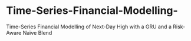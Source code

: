 # Time-Series-Financial-Modelling-
Time-Series Financial Modelling of Next-Day High with a GRU and a Risk-Aware Naïve Blend
